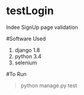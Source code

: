 # testLogin
Indee SignUp page validation

#Software Used
1. django 1.8
2. python 3.4
3. selenium

#To Run

>python manage.py test
